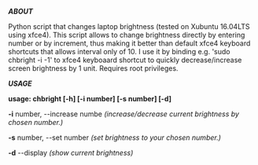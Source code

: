 ___ABOUT___

Python script that changes laptop brightness (tested on Xubuntu 16.04LTS using xfce4).
This script allows to change brightness directly by entering number or by increment, thus making it better than default xfce4 keyboard shortcuts that allows interval only of 10. I use it by binding e.g. 'sudo chbright -i -1' to xfce4 keyboaard shortcut to quickly decrease/increase screen brightness by 1 unit. Requires root privileges.

___USAGE___

__usage: chbright [-h] [-i number] [-s number] [-d]__

__-i__ number, --increase numbe _(increase/decrease current brightness by chosen number.)_

__-s__ number, --set number _(set brightness to your chosen number.)_

__-d__ --display _(show current brightness)_
